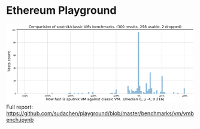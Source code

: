 # Ethereum Playground


![How faster is Sputnik VM against Classic VM](https://raw.githubusercontent.com/sudachen/playground/master/docs/assets/posts/2018-02-18/sputnik_vs_classic.png)
Full report: https://github.com/sudachen/playground/blob/master/benchmarks/vm/vmbench.ipynb
